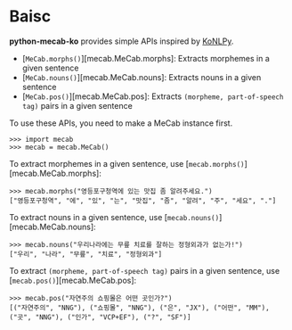 # Baisc

**python-mecab-ko** provides simple APIs inspired by [KoNLPy](https://github.com/konlpy/konlpy).

- [`MeCab.morphs()`][mecab.MeCab.morphs]: Extracts morphemes in a given sentence
- [`MeCab.nouns()`][mecab.MeCab.nouns]: Extracts nouns in a given sentence
- [`MeCab.pos()`][mecab.MeCab.pos]: Extracts `(morpheme, part-of-speech tag)` pairs in a given sentence

To use these APIs, you need to make a MeCab instance first.

```pycon
>>> import mecab
>>> mecab = mecab.MeCab()
```

To extract morphemes in a given sentence, use [`mecab.morphs()`][mecab.MeCab.morphs]:
```pycon
>>> mecab.morphs("영등포구청역에 있는 맛집 좀 알려주세요.")
["영등포구청역", "에", "있", "는", "맛집", "좀", "알려", "주", "세요", "."]
```

To extract nouns in a given sentence, use [`mecab.nouns()`][mecab.MeCab.nouns]:
```pycon
>>> mecab.nouns("우리나라에는 무릎 치료를 잘하는 정형외과가 없는가!")
["우리", "나라", "무릎", "치료", "정형외과"]
```

To extract `(morpheme, part-of-speech tag)` pairs in a given sentence, use [`mecab.pos()`][mecab.MeCab.pos]:
```pycon
>>> mecab.pos("자연주의 쇼핑몰은 어떤 곳인가?")
[("자연주의", "NNG"), ("쇼핑몰", "NNG"), ("은", "JX"), ("어떤", "MM"), ("곳", "NNG"), ("인가", "VCP+EF"), ("?", "SF")]
```
